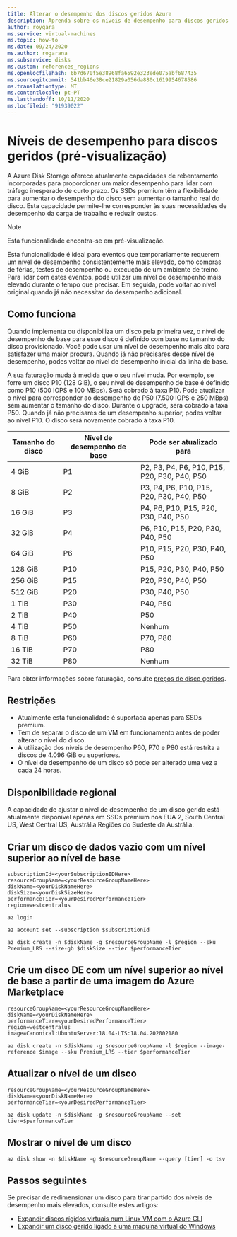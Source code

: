 ```yaml
---
title: Alterar o desempenho dos discos geridos Azure
description: Aprenda sobre os níveis de desempenho para discos geridos e aprenda a mudar os níveis de desempenho para discos geridos existentes.
author: roygara
ms.service: virtual-machines
ms.topic: how-to
ms.date: 09/24/2020
ms.author: rogarana
ms.subservice: disks
ms.custom: references_regions
ms.openlocfilehash: 6b7d670f5e38968fa6592e323ede075abf687435
ms.sourcegitcommit: 541bb46e38ce21829a056da880c1619954678586
ms.translationtype: MT
ms.contentlocale: pt-PT
ms.lasthandoff: 10/11/2020
ms.locfileid: "91939022"
---
```

# <a name="performance-tiers-for-managed-disks-preview"></a>Níveis de desempenho para discos geridos (pré-visualização)

A Azure Disk Storage oferece atualmente capacidades de rebentamento incorporadas para proporcionar um maior desempenho para lidar com tráfego inesperado de curto prazo. Os SSDs premium têm a flexibilidade para aumentar o desempenho do disco sem aumentar o tamanho real do disco. Esta capacidade permite-lhe corresponder às suas necessidades de desempenho da carga de trabalho e reduzir custos. 

> [!NOTE]
> Esta funcionalidade encontra-se em pré-visualização. 

Esta funcionalidade é ideal para eventos que temporariamente requerem um nível de desempenho consistentemente mais elevado, como compras de férias, testes de desempenho ou execução de um ambiente de treino. Para lidar com estes eventos, pode utilizar um nível de desempenho mais elevado durante o tempo que precisar. Em seguida, pode voltar ao nível original quando já não necessitar do desempenho adicional.

## <a name="how-it-works"></a>Como funciona

Quando implementa ou disponibiliza um disco pela primeira vez, o nível de desempenho de base para esse disco é definido com base no tamanho do disco provisionado. Você pode usar um nível de desempenho mais alto para satisfazer uma maior procura. Quando já não precisares desse nível de desempenho, podes voltar ao nível de desempenho inicial da linha de base.

A sua faturação muda à medida que o seu nível muda. Por exemplo, se forre um disco P10 (128 GiB), o seu nível de desempenho de base é definido como P10 (500 IOPS e 100 MBps). Será cobrado à taxa P10. Pode atualizar o nível para corresponder ao desempenho de P50 (7.500 IOPS e 250 MBps) sem aumentar o tamanho do disco. Durante o upgrade, será cobrado à taxa P50. Quando já não precisares de um desempenho superior, podes voltar ao nível P10. O disco será novamente cobrado à taxa P10.

| Tamanho do disco | Nível de desempenho de base | Pode ser atualizado para |
|----------------|-----|-------------------------------------|
| 4 GiB | P1 | P2, P3, P4, P6, P10, P15, P20, P30, P40, P50 |
| 8 GiB | P2 | P3, P4, P6, P10, P15, P20, P30, P40, P50 |
| 16 GiB | P3 | P4, P6, P10, P15, P20, P30, P40, P50 | 
| 32 GiB | P4 | P6, P10, P15, P20, P30, P40, P50 |
| 64 GiB | P6 | P10, P15, P20, P30, P40, P50 |
| 128 GiB | P10 | P15, P20, P30, P40, P50 |
| 256 GiB | P15 | P20, P30, P40, P50 |
| 512 GiB | P20 | P30, P40, P50 |
| 1 TiB | P30 | P40, P50 |
| 2 TiB | P40 | P50 |
| 4 TiB | P50 | Nenhum |
| 8 TiB | P60 |  P70, P80 |
| 16 TiB | P70 | P80 |
| 32 TiB | P80 | Nenhum |

Para obter informações sobre faturação, consulte [preços de disco geridos](https://azure.microsoft.com/pricing/details/managed-disks/).

## <a name="restrictions"></a>Restrições

- Atualmente esta funcionalidade é suportada apenas para SSDs premium.
- Tem de separar o disco de um VM em funcionamento antes de poder alterar o nível do disco.
- A utilização dos níveis de desempenho P60, P70 e P80 está restrita a discos de 4.096 GiB ou superiores.
- O nível de desempenho de um disco só pode ser alterado uma vez a cada 24 horas.

## <a name="regional-availability"></a>Disponibilidade regional

A capacidade de ajustar o nível de desempenho de um disco gerido está atualmente disponível apenas em SSDs premium nos EUA 2, South Central US, West Central US, Austrália Regiões do Sudeste da Austrália.

## <a name="create-an-empty-data-disk-with-a-tier-higher-than-the-baseline-tier"></a>Criar um disco de dados vazio com um nível superior ao nível de base

```azurecli
subscriptionId=<yourSubscriptionIDHere>
resourceGroupName=<yourResourceGroupNameHere>
diskName=<yourDiskNameHere>
diskSize=<yourDiskSizeHere>
performanceTier=<yourDesiredPerformanceTier>
region=westcentralus

az login

az account set --subscription $subscriptionId

az disk create -n $diskName -g $resourceGroupName -l $region --sku Premium_LRS --size-gb $diskSize --tier $performanceTier
```
## <a name="create-an-os-disk-with-a-tier-higher-than-the-baseline-tier-from-an-azure-marketplace-image"></a>Crie um disco DE com um nível superior ao nível de base a partir de uma imagem do Azure Marketplace

```azurecli
resourceGroupName=<yourResourceGroupNameHere>
diskName=<yourDiskNameHere>
performanceTier=<yourDesiredPerformanceTier>
region=westcentralus
image=Canonical:UbuntuServer:18.04-LTS:18.04.202002180

az disk create -n $diskName -g $resourceGroupName -l $region --image-reference $image --sku Premium_LRS --tier $performanceTier
```
     
## <a name="update-the-tier-of-a-disk"></a>Atualizar o nível de um disco

```azurecli
resourceGroupName=<yourResourceGroupNameHere>
diskName=<yourDiskNameHere>
performanceTier=<yourDesiredPerformanceTier>

az disk update -n $diskName -g $resourceGroupName --set tier=$performanceTier
```
## <a name="show-the-tier-of-a-disk"></a>Mostrar o nível de um disco

```azurecli
az disk show -n $diskName -g $resourceGroupName --query [tier] -o tsv
```

## <a name="next-steps"></a>Passos seguintes

Se precisar de redimensionar um disco para tirar partido dos níveis de desempenho mais elevados, consulte estes artigos:

- [Expandir discos rígidos virtuais num Linux VM com o Azure CLI](linux/expand-disks.md)
- [Expandir um disco gerido ligado a uma máquina virtual do Windows](windows/expand-os-disk.md)
